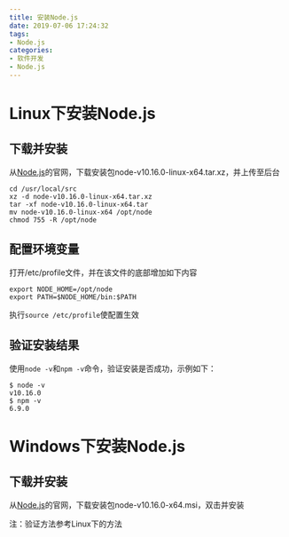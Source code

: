 ```yaml
---
title: 安装Node.js
date: 2019-07-06 17:24:32
tags: 
- Node.js
categories:
- 软件开发
- Node.js
---
```


# Linux下安装Node.js

## 下载并安装
从[Node.js](https://nodejs.org/en/)的官网，下载安装包node-v10.16.0-linux-x64.tar.xz，并上传至后台

```
cd /usr/local/src
xz -d node-v10.16.0-linux-x64.tar.xz
tar -xf node-v10.16.0-linux-x64.tar
mv node-v10.16.0-linux-x64 /opt/node
chmod 755 -R /opt/node
```

## 配置环境变量
打开/etc/profile文件，并在该文件的底部增加如下内容
```
export NODE_HOME=/opt/node
export PATH=$NODE_HOME/bin:$PATH
```
执行`source /etc/profile`使配置生效

## 验证安装结果
使用`node -v`和`npm -v`命令，验证安装是否成功，示例如下：
```
$ node -v
v10.16.0
$ npm -v
6.9.0
```

# Windows下安装Node.js

## 下载并安装
从[Node.js](https://nodejs.org/en/)的官网，下载安装包node-v10.16.0-x64.msi，双击并安装

注：验证方法参考Linux下的方法
